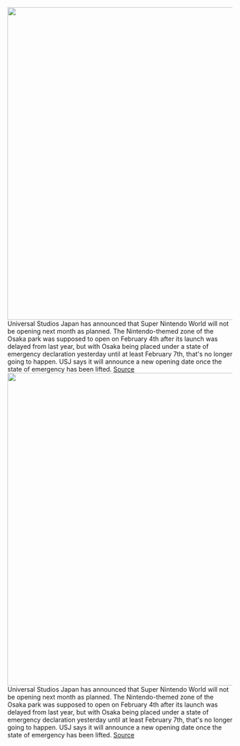 <img src='https://cdn.vox-cdn.com/thumbor/FWjZuHgkmVAcMiYbrQ2gcc8gIIU=/0x0:2756x1837/1200x800/filters:focal(1158x699:1598x1139)/cdn.vox-cdn.com/uploads/chorus_image/image/68665822/image.0.jpg' width='700px' /><br/>
Universal Studios Japan has announced that Super Nintendo World will not be opening next month as planned. The Nintendo-themed zone of the Osaka park was supposed to open on February 4th after its launch was delayed from last year, but with Osaka being placed under a state of emergency declaration yesterday until at least February 7th, that's no longer going to happen. USJ says it will announce a new opening date once the state of emergency has been lifted.
<a href='https://www.theverge.com/2021/1/14/22230412/super-nintendo-world-opening-date-delay-osaka-japan'> Source <a/><img src='https://cdn.vox-cdn.com/thumbor/FWjZuHgkmVAcMiYbrQ2gcc8gIIU=/0x0:2756x1837/1200x800/filters:focal(1158x699:1598x1139)/cdn.vox-cdn.com/uploads/chorus_image/image/68665822/image.0.jpg' width='700px' /><br/>
Universal Studios Japan has announced that Super Nintendo World will not be opening next month as planned. The Nintendo-themed zone of the Osaka park was supposed to open on February 4th after its launch was delayed from last year, but with Osaka being placed under a state of emergency declaration yesterday until at least February 7th, that's no longer going to happen. USJ says it will announce a new opening date once the state of emergency has been lifted.
<a href='https://www.theverge.com/2021/1/14/22230412/super-nintendo-world-opening-date-delay-osaka-japan'> Source <a/>